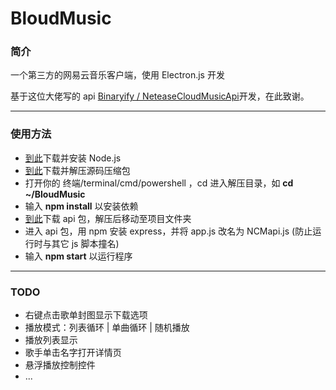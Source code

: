 <h1>BloudMusic</h1>
<h3>简介</h3>
<p>一个第三方的网易云音乐客户端，使用 Electron.js 开发</p>
<p>基于这位大佬写的 api <a href="https://github.com/Binaryify/NeteaseCloudMusicApi">Binaryify / NeteaseCloudMusicApi</a>开发，在此致谢。</p>
<hr />
<h3>使用方法</h3>
<ul>
  <li><a href="https://nodejs.org/en/download/">到此</a>下载并安装 Node.js</li>
  <li><a href="https://github.com/BHznJNs/BloudMusic/releases/">到此</a>下载并解压源码压缩包</li>
  <li>打开你的 终端/terminal/cmd/powershell ，cd 进入解压目录，如 <b>cd ~/BloudMusic</b> </li>
  <li>输入 <b>npm install</b> 以安装依赖</li>
  <li><a href="https://github.com/Binaryify/NeteaseCloudMusicApi">到此</a>下载 api 包，解压后移动至项目文件夹</li>
  <li>进入 api 包，用 npm 安装 express，并将 app.js 改名为 NCMapi.js (防止运行时与其它 js 脚本撞名)</li>
  <li>输入 <b>npm start</b> 以运行程序</li>
</ul>
<hr />
<h3>TODO</h3>
<ul>
  <li>右键点击歌单封图显示下载选项</li>
  <li>播放模式：列表循环 | 单曲循环 | 随机播放</li>
  <li>播放列表显示</li>
  <li>歌手单击名字打开详情页</li>
  <li>悬浮播放控制控件</li>
  <li>...</li>
</ul>
